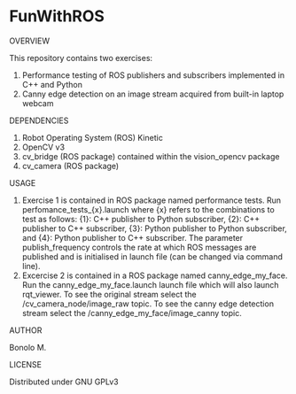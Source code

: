 # FunWithROS

OVERVIEW

This repository contains two exercises:
1. Performance testing of ROS publishers and subscribers implemented in C++ and Python
2. Canny edge detection on an image stream acquired from built-in laptop webcam 

DEPENDENCIES

1. Robot Operating System (ROS) Kinetic
2. OpenCV v3
3. cv_bridge (ROS package) contained within the vision_opencv package
4. cv_camera (ROS package)

USAGE

1. Exercise 1 is contained in ROS package named performance tests. Run perfomance_tests_{x}.launch where {x} refers to the combinations to test as follows: {1}: C++ publisher to Python subscriber, {2}: C++ publisher to C++ subscriber, {3}: Python publisher to Python subscriber, and {4}: Python publisher to C++ subscriber. The parameter publish_frequency controls the rate at which ROS messages are published and is initialised in launch file (can be changed via command line). 
2. Excercise 2 is contained in a ROS package named canny_edge_my_face. Run the canny_edge_my_face.launch launch file which will also launch rqt_viewer. To see the original stream select the /cv_camera_node/image_raw topic. To see the canny edge detection stream select the /canny_edge_my_face/image_canny topic.  

AUTHOR

Bonolo M. 

LICENSE

Distributed under GNU GPLv3
